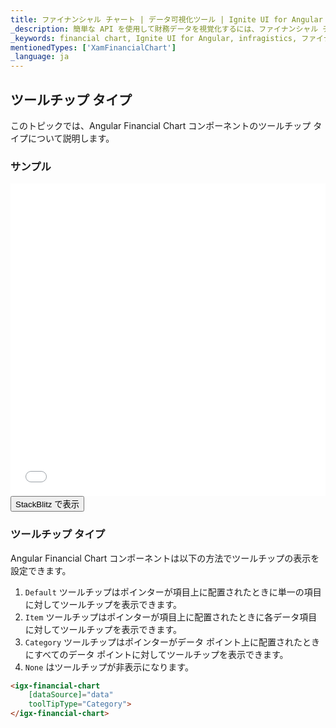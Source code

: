 ```yaml
---
title: ファイナンシャル チャート | データ可視化ツール | Ignite UI for Angular | インフラジスティックス | ツールチップ タイプ
_description: 簡単な API を使用して財務データを視覚化するには、ファイナンシャル チャート コンポーネントを使用します。詳細については、デモ、依存関係、使用方法、およびツールバーを参照してください。
_keywords: financial chart, Ignite UI for Angular, infragistics, ファイナンシャル チャート, インフラジスティックス
mentionedTypes: ['XamFinancialChart']
_language: ja
---
```


## ツールチップ タイプ

このトピックでは、Angular Financial Chart コンポーネントのツールチップ タイプについて説明します。

### サンプル

<div class="sample-container loading" style="height: 500px">
    <iframe id="financial-chart-tooltip-types-iframe" src='{environment:dvDemosBaseUrl}/charts/financial-chart-tooltip-types' width="100%" height="100%" seamless frameBorder="0" onload="onXPlatSampleIframeContentLoaded(this);"></iframe>
</div>
<div>
    <button data-localize="stackblitz" class="stackblitz-btn"   data-iframe-id="financial-chart-tooltip-types-iframe" data-demos-base-url="{environment:dvDemosBaseUrl}">StackBlitz で表示
    </button>
</div>
<div class="divider--half"></div>

### ツールチップ タイプ

Angular Financial Chart コンポーネントは以下の方法でツールチップの表示を設定できます。

1.  `Default` ツールチップはポインターが項目上に配置されたときに単一の項目に対してツールチップを表示できます。
2.  `Item` ツールチップはポインターが項目上に配置されたときに各データ項目に対してツールチップを表示できます。
3.  `Category` ツールチップはポインターがデータ ポイント上に配置されたときにすべてのデータ ポイントに対してツールチップを表示できます。
4.  `None` はツールチップが非表示になります。

```html
<igx-financial-chart
    [dataSource]="data"
    toolTipType="Category">
</igx-financial-chart>
```
